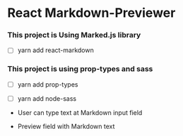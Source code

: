 # React Markdown-Previewer

### This project is Using Marked.js library

- [ ] yarn add react-markdown

### This project is using prop-types and sass

- [ ] yarn add prop-types

- [ ] yarn add node-sass

- User can type text at Markdown input field

- Preview field with Markdown text

